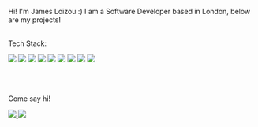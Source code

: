 Hi! I'm James Loizou :) I am a Software Developer based in London, below are my projects!
<br><br>

Tech Stack:
<br>
<div>
<img src="https://img.shields.io/badge/MongoDB-4EA94B?style=for-the-badge&logo=mongodb&logoColor=white">
<img src="https://img.shields.io/badge/Angular-DD0031?style=for-the-badge&logo=angular&logoColor=white">
<img src="https://img.shields.io/badge/React-20232A?style=for-the-badge&logo=react&logoColor=61DAFB">
<img src="https://img.shields.io/badge/Sass-CC6699?style=for-the-badge&logo=sass&logoColor=white">
<img src="https://img.shields.io/badge/TypeScript-007ACC?style=for-the-badge&logo=typescript&logoColor=white">
<img src="https://img.shields.io/badge/Node.js-43853D?style=for-the-badge&logo=node.js&logoColor=white">
<img src="https://img.shields.io/badge/JavaScript-F7DF1E?style=for-the-badge&logo=javascript&logoColor=black">
 <img src="https://img.shields.io/badge/CSS3-1572B6?style=for-the-badge&logo=css3&logoColor=white">
 <img src=" https://img.shields.io/badge/HTML5-E34F26?style=for-the-badge&logo=html5&logoColor=white">
  </div>


<br><br>

Come say hi!
<br>
<div>
<a href="https://www.linkedin.com/in/james-loizou-200330155/">
<img src="https://img.shields.io/badge/LinkedIn-0077B5?style=for-the-badge&logo=linkedin&logoColor=white">
</a>

<a href="mailto:loizoujames@googlemail.com">
<img src="https://img.shields.io/badge/Gmail-D14836?style=for-the-badge&logo=gmail&logoColor=white">
</a>
</div>
